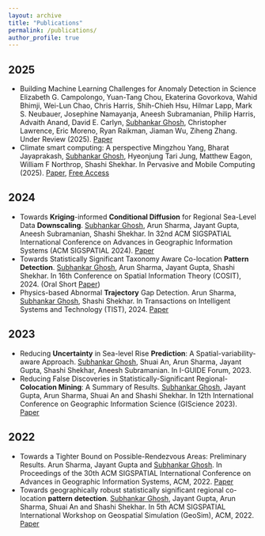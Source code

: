 ```yaml
---
layout: archive
title: "Publications"
permalink: /publications/
author_profile: true
---
```


<div class="publications">
  <h2 class="year">2025</h2>
  <ul class="paper-list">
  <li class="paper">
      <span class="title">Building Machine Learning Challenges for Anomaly Detection in Science</span>
      <span class="authors">Elizabeth G. Campolongo, Yuan-Tang Chou, Ekaterina Govorkova, Wahid Bhimji, Wei-Lun Chao, Chris Harris, Shih-Chieh Hsu, Hilmar Lapp, Mark S. Neubauer, Josephine Namayanja, Aneesh Subramanian, Philip Harris, Advaith Anand, David E. Carlyn, <ins>Subhankar Ghosh</ins>, Christopher Lawrence, Eric Moreno, Ryan Raikman, Jiaman Wu, Ziheng Zhang.</span>
      <span class="venue">Under Review (2025). <a href="https://arxiv.org/abs/2503.02112" class="paper-link">Paper</a></span>
    </li>
    <li class="paper">
      <span class="title">Climate smart computing: A perspective</span>
      <span class="authors">Mingzhou Yang, Bharat Jayaprakash, <ins>Subhankar Ghosh</ins>, Hyeonjung Tari Jung, Matthew Eagon, William F Northrop, Shashi Shekhar.</span>
      <span class="venue">In Pervasive and Mobile Computing (2025). <a href="https://www.sciencedirect.com/science/article/pii/S1574119225000082" class="paper-link">Paper</a>, <a href="https://authors.elsevier.com/c/1kbsH5bwSnFO2I" class="paper-link">Free Access</a></span>
    </li>
  </ul>

  <h2 class="year">2024</h2>
  <ul class="paper-list">
    <li class="paper">
      <span class="title">Towards <b>Kriging</b>-informed <b>Conditional Diffusion</b> for Regional Sea-Level Data <b>Downscaling</b>.</span>
      <span class="authors"><ins>Subhankar Ghosh</ins>, Arun Sharma, Jayant Gupta, Aneesh Subramanian, Shashi Shekhar.</span>
      <span class="venue">In 32nd ACM SIGSPATIAL International Conference on Advances in Geographic Information Systems (ACM SIGSPATIAL 2024). <a href="https://dl.acm.org/doi/10.1145/3678717.3691304" class="paper-link">Paper</a></span>
    </li>
    <li class="paper">
      <span class="title">Towards Statistically Significant Taxonomy Aware Co-location <b>Pattern Detection</b>.</span>
      <span class="authors"><ins>Subhankar Ghosh</ins>, Arun Sharma, Jayant Gupta, Shashi Shekhar.</span>
      <span class="venue">In 16th Conference on Spatial Information Theory (COSIT), 2024. (Oral Short <a href="https://drops.dagstuhl.de/entities/document/10.4230/LIPIcs.COSIT.2024.25" class="paper-link">Paper</a>)</span>
    </li>
    <li class="paper">
      <span class="title">Physics-based Abnormal <b>Trajectory</b> Gap Detection.</span>
      <span class="authors">Arun Sharma, <ins>Subhankar Ghosh</ins>, Shashi Shekhar.</span>
      <span class="venue">In Transactions on Intelligent Systems and Technology (TIST), 2024. <a href="https://dl.acm.org/doi/abs/10.1145/3673235" class="paper-link">Paper</a></span>
    </li>
  </ul>

  <h2 class="year">2023</h2>
  <ul class="paper-list">
    <li class="paper">
      <span class="title">Reducing <b>Uncertainty</b> in Sea-level Rise <b>Prediction</b>: A Spatial-variability-aware Approach.</span>
      <span class="authors"><ins>Subhankar Ghosh</ins>, Shuai An, Arun Sharma, Jayant Gupta, Shashi Shekhar, Aneesh Subramanian.</span>
      <span class="venue">In I-GUIDE Forum, 2023.</span>
    </li>
    <li class="paper">
      <span class="title">Reducing False Discoveries in Statistically-Significant Regional-<b>Colocation Mining</b>: A Summary of Results.</span>
      <span class="authors"><ins>Subhankar Ghosh</ins>, Jayant Gupta, Arun Sharma, Shuai An and Shashi Shekhar.</span>
      <span class="venue">In 12th International Conference on Geographic Information Science (GIScience 2023). <a href="https://drops.dagstuhl.de/opus/volltexte/2023/18898/" class="paper-link">Paper</a></span>
    </li>
  </ul>

  <h2 class="year">2022</h2>
  <ul class="paper-list">
    <li class="paper">
      <span class="title">Towards a Tighter Bound on Possible-Rendezvous Areas: Preliminary Results.</span>
      <span class="authors">Arun Sharma, Jayant Gupta and <ins>Subhankar Ghosh</ins>.</span>
      <span class="venue">In Proceedings of the 30th ACM SIGSPATIAL International Conference on Advances in Geographic Information Systems, ACM, 2022. <a href="https://dl.acm.org/doi/abs/10.1145/3557915.3561033" class="paper-link">Paper</a></span>
    </li>
    <li class="paper">
      <span class="title">Towards geographically robust statistically significant regional co-location <b>pattern detection</b>.</span>
      <span class="authors"><ins>Subhankar Ghosh</ins>, Jayant Gupta, Arun Sharma, Shuai An and Shashi Shekhar.</span>
      <span class="venue">In 5th ACM SIGSPATIAL International Workshop on Geospatial Simulation (GeoSim), ACM, 2022. <a href="https://dl.acm.org/doi/abs/10.1145/3557989.3566158" class="paper-link">Paper</a></span>
    </li>
  </ul>
</div>
